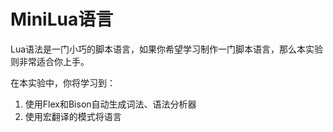 # MiniLua语言

Lua语法是一门小巧的脚本语言，如果你希望学习制作一门脚本语言，那么本实验则非常适合你上手。

在本实验中，你将学习到：

1. 使用Flex和Bison自动生成词法、语法分析器
2. 使用宏翻译的模式将语言
